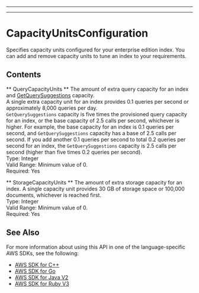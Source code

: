 --------

--------

# CapacityUnitsConfiguration<a name="API_CapacityUnitsConfiguration"></a>

Specifies capacity units configured for your enterprise edition index\. You can add and remove capacity units to tune an index to your requirements\.

## Contents<a name="API_CapacityUnitsConfiguration_Contents"></a>

 ** QueryCapacityUnits **   <a name="Kendra-Type-CapacityUnitsConfiguration-QueryCapacityUnits"></a>
The amount of extra query capacity for an index and [GetQuerySuggestions](https://docs.aws.amazon.com/kendra/latest/dg/API_GetQuerySuggestions.html) capacity\.  
A single extra capacity unit for an index provides 0\.1 queries per second or approximately 8,000 queries per day\.  
 `GetQuerySuggestions` capacity is five times the provisioned query capacity for an index, or the base capacity of 2\.5 calls per second, whichever is higher\. For example, the base capacity for an index is 0\.1 queries per second, and `GetQuerySuggestions` capacity has a base of 2\.5 calls per second\. If you add another 0\.1 queries per second to total 0\.2 queries per second for an index, the `GetQuerySuggestions` capacity is 2\.5 calls per second \(higher than five times 0\.2 queries per second\)\.  
Type: Integer  
Valid Range: Minimum value of 0\.  
Required: Yes

 ** StorageCapacityUnits **   <a name="Kendra-Type-CapacityUnitsConfiguration-StorageCapacityUnits"></a>
The amount of extra storage capacity for an index\. A single capacity unit provides 30 GB of storage space or 100,000 documents, whichever is reached first\.  
Type: Integer  
Valid Range: Minimum value of 0\.  
Required: Yes

## See Also<a name="API_CapacityUnitsConfiguration_SeeAlso"></a>

For more information about using this API in one of the language\-specific AWS SDKs, see the following:
+  [ AWS SDK for C\+\+](https://docs.aws.amazon.com/goto/SdkForCpp/kendra-2019-02-03/CapacityUnitsConfiguration) 
+  [ AWS SDK for Go](https://docs.aws.amazon.com/goto/SdkForGoV1/kendra-2019-02-03/CapacityUnitsConfiguration) 
+  [ AWS SDK for Java V2](https://docs.aws.amazon.com/goto/SdkForJavaV2/kendra-2019-02-03/CapacityUnitsConfiguration) 
+  [ AWS SDK for Ruby V3](https://docs.aws.amazon.com/goto/SdkForRubyV3/kendra-2019-02-03/CapacityUnitsConfiguration) 